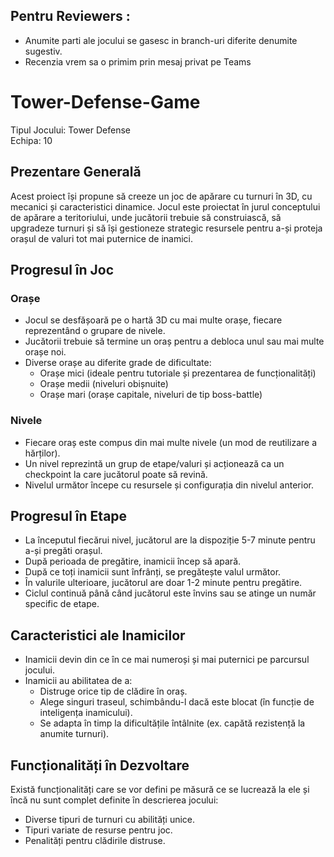 ## Pentru Reviewers :
- Anumite parti ale jocului se gasesc in branch-uri diferite denumite sugestiv.
- Recenzia vrem sa o primim prin mesaj privat pe Teams

# Tower-Defense-Game

Tipul Jocului: Tower Defense   
Echipa: 10

## Prezentare Generală

Acest proiect își propune să creeze un joc de apărare cu turnuri în 3D, cu mecanici și caracteristici dinamice. Jocul este proiectat în jurul conceptului de apărare a teritoriului, unde jucătorii trebuie să construiască, să upgradeze turnuri și să își gestioneze strategic resursele pentru a-și proteja orașul de valuri tot mai puternice de inamici.

## Progresul în Joc

### Orașe

- Jocul se desfășoară pe o hartă 3D cu mai multe orașe, fiecare reprezentând o grupare de nivele.
- Jucătorii trebuie să termine un oraș pentru a debloca unul sau mai multe orașe noi.
- Diverse orașe au diferite grade de dificultate:
  - Orașe mici (ideale pentru tutoriale și prezentarea de funcționalități)
  - Orașe medii (niveluri obișnuite)
  - Orașe mari (orașe capitale, niveluri de tip boss-battle)

### Nivele

- Fiecare oraș este compus din mai multe nivele (un mod de reutilizare a hărților).
- Un nivel reprezintă un grup de etape/valuri și acționează ca un checkpoint la care jucătorul poate să revină.
- Nivelul următor începe cu resursele și configurația din nivelul anterior.

## Progresul în Etape

- La începutul fiecărui nivel, jucătorul are la dispoziție 5-7 minute pentru a-și pregăti orașul.
- După perioada de pregătire, inamicii încep să apară.
- După ce toți inamicii sunt înfrânți, se pregătește valul următor.
- În valurile ulterioare, jucătorul are doar 1-2 minute pentru pregătire.
- Ciclul continuă până când jucătorul este învins sau se atinge un număr specific de etape.

## Caracteristici ale Inamicilor

- Inamicii devin din ce în ce mai numeroși și mai puternici pe parcursul jocului.
- Inamicii au abilitatea de a:
  - Distruge orice tip de clădire în oraș.
  - Alege singuri traseul, schimbându-l dacă este blocat (în funcție de inteligența inamicului).
  - Se adapta în timp la dificultățile întâlnite (ex. capătă rezistență la anumite turnuri).

## Funcționalități în Dezvoltare

Există funcționalități care se vor defini pe măsură ce se lucrează la ele și încă nu sunt complet definite în descrierea jocului:

- Diverse tipuri de turnuri cu abilități unice.
- Tipuri variate de resurse pentru joc.
- Penalități pentru clădirile distruse.
